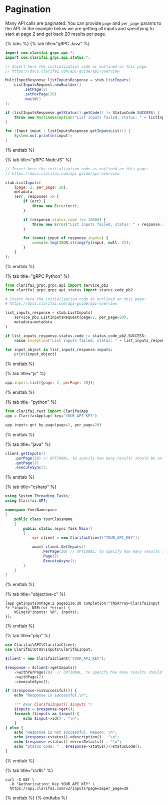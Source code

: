 # Pagination

Many API calls are paginated. You can provide `page` and `per_page` params to the API. In the example below we are getting all inputs and specifying to start at page 2 and get back 20 results per page.

{% tabs %}
{% tab title="gRPC Java" %}
```java
import com.clarifai.grpc.api.*;
import com.clarifai.grpc.api.status.*;

// Insert here the initialization code as outlined on this page:
// https://docs.clarifai.com/api-guide/api-overview

MultiInputResponse listInputsResponse = stub.listInputs(
    ListInputsRequest.newBuilder()
        .setPage(2)
        .setPerPage(20)
        .build()
);

if (listInputsResponse.getStatus().getCode() != StatusCode.SUCCESS) {
    throw new RuntimeException("List inputs failed, status: " + listInputsResponse.getStatus());
}

for (Input input : listInputsResponse.getInputsList()) {
    System.out.println(input);
}
```
{% endtab %}

{% tab title="gRPC NodeJS" %}
```javascript
// Insert here the initialization code as outlined on this page:
// https://docs.clarifai.com/api-guide/api-overview

stub.ListInputs(
    {page: 2, per_page: 20},
    metadata,
    (err, response) => {
        if (err) {
            throw new Error(err);
        }

        if (response.status.code !== 10000) {
            throw new Error("List inputs failed, status: " + response.status.description);
        }

        for (const input of response.inputs) {
            console.log(JSON.stringify(input, null, 2));
        }
    }
);
```
{% endtab %}

{% tab title="gRPC Python" %}
```python
from clarifai_grpc.grpc.api import service_pb2
from clarifai_grpc.grpc.api.status import status_code_pb2

# Insert here the initialization code as outlined on this page:
# https://docs.clarifai.com/api-guide/api-overview

list_inputs_response = stub.ListInputs(
    service_pb2.ListInputsRequest(page=2, per_page=20),
    metadata=metadata
)

if list_inputs_response.status.code != status_code_pb2.SUCCESS:
    raise Exception("List inputs failed, status: " + list_inputs_response.status.description)

for input_object in list_inputs_response.inputs:
    print(input_object)
```
{% endtab %}

{% tab title="js" %}
```javascript
app.inputs.list({page: 2, perPage: 20});
```
{% endtab %}

{% tab title="python" %}
```python
from clarifai.rest import ClarifaiApp
app = ClarifaiApp(api_key='YOUR_API_KEY')

app.inputs.get_by_page(page=2, per_page=20)
```
{% endtab %}

{% tab title="java" %}
```java
client.getInputs()
    .perPage(20) // OPTIONAL, to specify how many results should be on one page
    .getPage(2)
    .executeSync();
```
{% endtab %}

{% tab title="csharp" %}
```csharp
using System.Threading.Tasks;
using Clarifai.API;

namespace YourNamespace
{
    public class YourClassName
    {
        public static async Task Main()
        {
            var client = new ClarifaiClient("YOUR_API_KEY");

            await client.GetInputs()
                .PerPage(20) // OPTIONAL, to specify how many results should be on one page
                .Page(2)
                .ExecuteAsync();
        }
    }
}
```
{% endtab %}

{% tab title="objective-c" %}
```text
[app getInputsOnPage:2 pageSize:20 completion:^(NSArray<ClarifaiInput *> *inputs, NSError *error) {
    NSLog(@"inputs: %@", inputs);
}];
```
{% endtab %}

{% tab title="php" %}
```php
use Clarifai\API\ClarifaiClient;
use Clarifai\DTOs\Inputs\ClarifaiInput;

$client = new ClarifaiClient('YOUR_API_KEY');

$response = $client->getInputs()
    ->withPerPage(20)  // OPTIONAL, to specify how many results should be on one page
    ->withPage(2)
    ->executeSync();

if ($response->isSuccessful()) {
    echo "Response is successful.\n";

    /** @var ClarifaiInput[] $inputs */
    $inputs = $response->get();
    foreach ($inputs as $input) {
        echo $input->id() . "\n";
    }
} else {
    echo "Response is not successful. Reason: \n";
    echo $response->status()->description() . "\n";
    echo $response->status()->errorDetails() . "\n";
    echo "Status code: " . $response->status()->statusCode();
}
```
{% endtab %}

{% tab title="cURL" %}
```text
curl -X GET \
  -H "Authorization: Key YOUR_API_KEY" \
  https://api.clarifai.com/v2/inputs?page=2&per_page=20
```
{% endtab %}
{% endtabs %}

